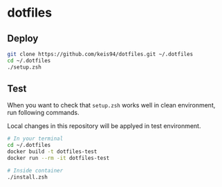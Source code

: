 # dotfiles

## Deploy
```zsh
git clone https://github.com/keis94/dotfiles.git ~/.dotfiles
cd ~/.dotfiles
./setup.zsh
```

## Test
When you want to check that `setup.zsh` works well in clean environment, run following commands.

Local changes in this repository will be applyed in test environment.

```zsh
# In your terminal
cd ~/.dotfiles
docker build -t dotfiles-test
docker run --rm -it dotfiles-test

# Inside container
./install.zsh
```

